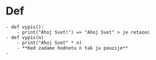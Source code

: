 # Def
	- def vypis():
		- print("Ahoj Svet!") => "Ahoj Svet" > je retazec
	- def vypis(n)
		- print("Ahoj Svet" * n)
		- **Ked zadame hodnotu n tak ju pouzije**
	-